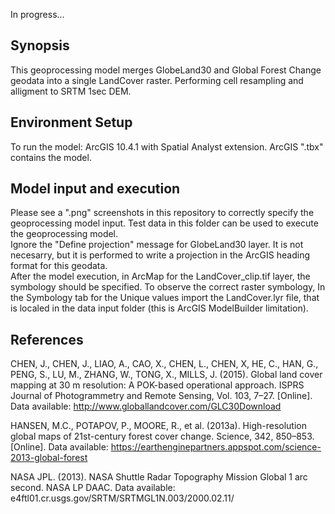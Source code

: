 In progress...  
## Synopsis
This geoprocessing model merges GlobeLand30 and Global Forest Change geodata into a single LandCover raster. Performing cell resampling and alligment to SRTM 1sec DEM.
  
## Environment Setup
To run the model: ArcGIS 10.4.1 with Spatial Analyst extension. ArcGIS ".tbx" contains the model.    

## Model input and execution
Please see a ".png" screenshots in this repository to correctly specify the geoprocessing model input. 
Test data in this folder can be used to execute the geoprocessing model.  
Ignore the "Define projection" message for GlobeLand30 layer. It is not necesarry, but it is performed to write a projection in the ArcGIS heading format for this geodata.  
After the model execution, in ArcMap for the LandCover_clip.tif layer, the symbology should be specified. To observe the correct raster symbology, In the Symbology tab for the Unique values import the LandCover.lyr file, that is localed in the data input folder (this is ArcGIS ModelBuilder limitation). 

## References
CHEN, J., CHEN, J., LIAO, A., CAO, X., CHEN, L., CHEN, X, HE, C., HAN, G., PENG, S., LU, M., ZHANG, W., TONG, X., MILLS, J. (2015). Global land cover mapping at 30 m resolution: A POK-based operational approach. ISPRS Journal of Photogrammetry and Remote Sensing, Vol. 103, 7–27. [Online]. Data available: http://www.globallandcover.com/GLC30Download

HANSEN, M.C., POTAPOV, P., MOORE, R., et al. (2013a). High-resolution global maps of 21st-century forest cover change. Science, 342, 850–853. [Online]. Data available: https://earthenginepartners.appspot.com/science-2013-global-forest

NASA JPL. (2013). NASA Shuttle Radar Topography Mission Global 1 arc second. NASA LP DAAC. Data available: e4ftl01.cr.usgs.gov/SRTM/SRTMGL1N.003/2000.02.11/ 
